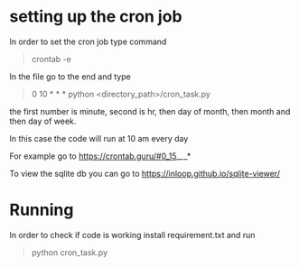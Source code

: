 # setting up the cron job

In order to set the cron job type command

> crontab -e

In the file go to the end and type

> 0 10 * * * python <directory_path>/cron_task.py

the first number is minute, second is hr, then day of month, then month and then day of week. 

In this case the code will run at 10 am every day

For example go to https://crontab.guru/#0_15_*_*_*

To view the sqlite db you can go to https://inloop.github.io/sqlite-viewer/

# Running

In order to check if code is working install requirement.txt and run
> python cron_task.py


